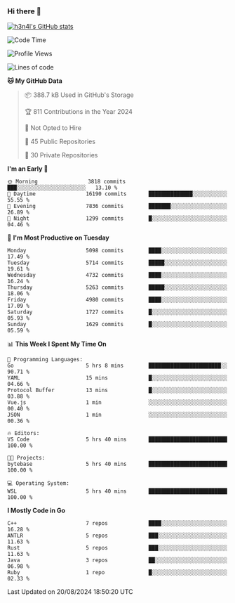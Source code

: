 ### Hi there 👋

[![h3n4l's GitHub stats](https://github-readme-stats.vercel.app/api?username=h3n4l&count_private=true&show_icons=true&theme=radical)](https://github.com/h3n4l/github-readme-stats)

<!--START_SECTION:waka-->
![Code Time](http://img.shields.io/badge/Code%20Time-1%2C907%20hrs%2052%20mins-blue)

![Profile Views](http://img.shields.io/badge/Profile%20Views-1-blue)

![Lines of code](https://img.shields.io/badge/From%20Hello%20World%20I%27ve%20Written-11.2%20million%20lines%20of%20code-blue)

**🐱 My GitHub Data** 

> 📦 388.7 kB Used in GitHub's Storage 
 > 
> 🏆 811 Contributions in the Year 2024
 > 
> 🚫 Not Opted to Hire
 > 
> 📜 45 Public Repositories 
 > 
> 🔑 30 Private Repositories 
 > 
**I'm an Early 🐤** 

```text
🌞 Morning                3818 commits        ███░░░░░░░░░░░░░░░░░░░░░░   13.10 % 
🌆 Daytime                16190 commits       ██████████████░░░░░░░░░░░   55.55 % 
🌃 Evening                7836 commits        ███████░░░░░░░░░░░░░░░░░░   26.89 % 
🌙 Night                  1299 commits        █░░░░░░░░░░░░░░░░░░░░░░░░   04.46 % 
```
📅 **I'm Most Productive on Tuesday** 

```text
Monday                   5098 commits        ████░░░░░░░░░░░░░░░░░░░░░   17.49 % 
Tuesday                  5714 commits        █████░░░░░░░░░░░░░░░░░░░░   19.61 % 
Wednesday                4732 commits        ████░░░░░░░░░░░░░░░░░░░░░   16.24 % 
Thursday                 5263 commits        █████░░░░░░░░░░░░░░░░░░░░   18.06 % 
Friday                   4980 commits        ████░░░░░░░░░░░░░░░░░░░░░   17.09 % 
Saturday                 1727 commits        █░░░░░░░░░░░░░░░░░░░░░░░░   05.93 % 
Sunday                   1629 commits        █░░░░░░░░░░░░░░░░░░░░░░░░   05.59 % 
```


📊 **This Week I Spent My Time On** 

```text
💬 Programming Languages: 
Go                       5 hrs 8 mins        ███████████████████████░░   90.71 % 
YAML                     15 mins             █░░░░░░░░░░░░░░░░░░░░░░░░   04.66 % 
Protocol Buffer          13 mins             █░░░░░░░░░░░░░░░░░░░░░░░░   03.88 % 
Vue.js                   1 min               ░░░░░░░░░░░░░░░░░░░░░░░░░   00.40 % 
JSON                     1 min               ░░░░░░░░░░░░░░░░░░░░░░░░░   00.36 % 

🔥 Editors: 
VS Code                  5 hrs 40 mins       █████████████████████████   100.00 % 

🐱‍💻 Projects: 
bytebase                 5 hrs 40 mins       █████████████████████████   100.00 % 

💻 Operating System: 
WSL                      5 hrs 40 mins       █████████████████████████   100.00 % 
```

**I Mostly Code in Go** 

```text
C++                      7 repos             ████░░░░░░░░░░░░░░░░░░░░░   16.28 % 
ANTLR                    5 repos             ███░░░░░░░░░░░░░░░░░░░░░░   11.63 % 
Rust                     5 repos             ███░░░░░░░░░░░░░░░░░░░░░░   11.63 % 
Java                     3 repos             ██░░░░░░░░░░░░░░░░░░░░░░░   06.98 % 
Ruby                     1 repo              █░░░░░░░░░░░░░░░░░░░░░░░░   02.33 % 
```




 Last Updated on 20/08/2024 18:50:20 UTC
<!--END_SECTION:waka-->

